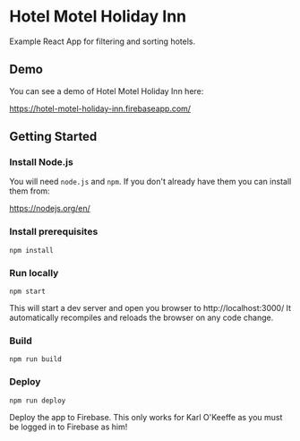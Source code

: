 # Hotel Motel Holiday Inn

Example React App for filtering and sorting hotels.

## Demo

You can see a demo of Hotel Motel Holiday Inn here:

https://hotel-motel-holiday-inn.firebaseapp.com/

## Getting Started

### Install Node.js

You will need `node.js` and `npm`.
If you don't already have them you can install them from:

https://nodejs.org/en/

### Install prerequisites

```
npm install
```

### Run locally

```
npm start
```

This will start a dev server and open you browser to http://localhost:3000/
It automatically recompiles and reloads the browser on any code change.

### Build

```
npm run build
```

### Deploy

```
npm run deploy
```

Deploy the app to Firebase. This only works for Karl O'Keeffe as you must be
logged in to Firebase as him!
